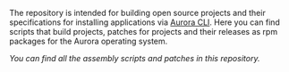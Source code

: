 The repository is intended for building open source projects and their specifications for installing applications via [Aurora CLI](https://keygenqt.github.io/aurora-cli). Here you can find scripts that build projects, patches for projects and their releases as rpm packages for the Aurora operating system.

_You can find all the assembly scripts and patches in this repository._
